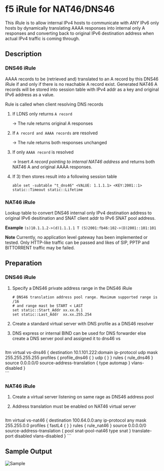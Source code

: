 # f5 iRule for NAT46/DNS46


This iRule is to allow internal IPv4 hosts to communicate with *ANY* IPv6 only hosts by dynamically translating AAAA responses into internal only A responses and converting back to original IPv6 destination address when actual IPv4 traffic is coming through. 

## Description

### DNS46 iRule
AAAA records to be (retrieved and) translated to an A record by this DNS46 iRule if and only if there is no reachable A record exist. Generated NAT46 A records will be stored into session table with IPv4 addr as a key and original IPv6 address as a value.

Rule is called when client resolving DNS records

1. If LDNS only returns ``A record``

    -> The rule returns original A responses

2. If ``A record and AAAA records`` are resolved 

    -> The rule returns both responses unchanged

3. If only ``AAAA record`` is resolved

    -> Insert *A record pointing to internal NAT46 address* and returns both NAT46 A and original AAAA responses.

4. If 3) then stores result into a following session table

    ```able set -subtable "t_dns46" <VALUE: 1.1.1.1> <KEY:2001::1> static::Timeout static::Lifetime```

### NAT46 iRule
Lookup table to convert DNS46 internal only IPv4 destination address to original IPv6 desitination and SNAT client addr to IPv6 SNAT pool address.

**Example** ```(s)10.1.1.2->(d)1.1.1.1 T (S)2001:fb46:102->(D)2001::101:101```

**Note**
Currently, no application level gateway has been implemented or tested. Only HTTP-like traffic can be passed and likes of SIP, PPTP and BITTORRENT traffic may be failed.

## Preparation

### DNS46 iRule
1. Specify a DNS46 private address range in the DNS46 iRule

    ```
    # DNS46 translation address pool range. Maximum supported range is /16
    # and range mast be START < LAST
    set static::Start_Addr xx.xx.0.1
    set static::Last_Addr  xx.xx.255.254
    ```

2. Create a standard virtual server with DNS profile as a DNS46 resolver
3. DNS express or internal BIND can be used for DNS forwarder else create a DNS server pool and assigned it to dns46 vs

    ```
ltm virtual vs-dns46 {
  destination 10.1.101.222:domain
  ip-protocol udp
  mask 255.255.255.255
  profiles {
    profile_dns46 { }
    udp { }
  }
  rules {
    rule_dns46
  }
  source 0.0.0.0/0
  source-address-translation {
    type automap
  }
  vlans-disabled
}                  
    ```

### NAT46 iRule

1. Create a virtual server listening on same rage as DNS46 address pool
2. Address translation must be enabled on NAT46 virtual server

    ```
ltm virtual vs-nat46 {
  destination 100.64.0.0:any
  ip-protocol any
  mask 255.255.0.0
  profiles {
    fastL4 { }
  }
  rules {
    rule_nat46
  }
  source 0.0.0.0/0
  source-address-translation {
    pool snat-pool-nat46
    type snat
  }
  translate-port disabled
  vlans-disabled
}
    ```
## Sample Output

![Sample](https://raw.github.com/festango/f5-irule-nat46/master/sample/screen_shot.png)




